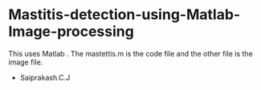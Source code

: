 # Mastitis-detection-using-Matlab-Image-processing
This uses Matlab . 
The mastettis.m is the code file and the other file is the image file. 
- Saiprakash.C.J
